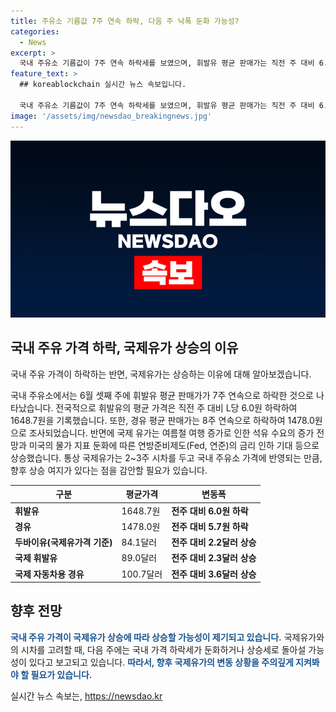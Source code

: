 ```yaml
---
title: 주유소 기름값 7주 연속 하락, 다음 주 낙폭 둔화 가능성?
categories:
  - News
excerpt: >
  국내 주유소 기름값이 7주 연속 하락세를 보였으며, 휘발유 평균 판매가는 직전 주 대비 6.0원 하락한 1648.7원으로 나타났다. 가격이 가장 높은 지역은 서울로 1711.5원, 가장 낮은 지역은 대구로 1615.9원이었다. 경유 평균 판매가는 1478.0원으로 8주 연속 하락했으며, 국제유가는 여름철 여행 증가와 연준의 금리 인하 기대로 상승했다. 국내 가격은 국제유가 시차로 반영되므로, 다음 주에는 하락세가 둔화하거나 상승할 수 있다.
feature_text: >
  ## koreablockchain 실시간 뉴스 속보입니다.

  국내 주유소 기름값이 7주 연속 하락세를 보였으며, 휘발유 평균 판매가는 직전 주 대비 6.0원 하락한 1648.7원으로 나타났다. 가격이 가장 높은 지역은 서울로 1711.5원, 가장 낮은 지역은 대구로 1615.9원이었다. 경유 평균 판매가는 1478.0원으로 8주 연속 하락했으며, 국제유가는 여름철 여행 증가와 연준의 금리 인하 기대로 상승했다. 국내 가격은 국제유가 시차로 반영되므로, 다음 주에는 하락세가 둔화하거나 상승할 수 있다.
image: '/assets/img/newsdao_breakingnews.jpg'
---
```


<p><img src="/assets/img/newsdao_breakingnews.jpg" alt="koreablockchain 속보" /></p>

<h2 data-ke-size="size26">국내 주유 가격 하락, 국제유가 상승의 이유</h2>

<p>국내 주유 가격이 하락하는 반면, 국제유가는 상승하는 이유에 대해 알아보겠습니다.</p>

<p data-ke-size="size16">국내 주유소에서는 6월 셋째 주에 휘발유 평균 판매가가 7주 연속으로 하락한 것으로 나타났습니다. 전국적으로 휘발유의 평균 가격은 직전 주 대비 L당 6.0원 하락하여 1648.7원을 기록했습니다. 또한, 경유 평균 판매가는 8주 연속으로 하락하여 1478.0원으로 조사되었습니다. 반면에 국제 유가는 여름철 여행 증가로 인한 석유 수요의 증가 전망과 미국의 물가 지표 둔화에 따른 연방준비제도(Fed, 연준)의 금리 인하 기대 등으로 상승했습니다. 통상 국제유가는 2~3주 시차를 두고 국내 주유소 가격에 반영되는 만큼, 향후 상승 여지가 있다는 점을 감안할 필요가 있습니다.</p>

<table>
    <thead>
        <tr>
            <th>구분</th>
            <th>평균가격</th>
            <th>변동폭</th>
        </tr>
    </thead>
    <tbody>
        <tr>
            <td><b>휘발유</b></td>
            <td>1648.7원</td>
            <td><b>전주 대비 6.0원 하락</b></td>
        </tr>
        <tr>
            <td><b>경유</b></td>
            <td>1478.0원</td>
            <td><b>전주 대비 5.7원 하락</b></td>
        </tr>
        <tr>
            <td><b>두바이유(국제유가격 기준)</b></td>
            <td>84.1달러</td>
            <td><b>전주 대비 2.2달러 상승</b></td>
        </tr>
        <tr>
            <td><b>국제 휘발유</b></td>
            <td>89.0달러</td>
            <td><b>전주 대비 2.3달러 상승</b></td>
        </tr>
        <tr>
            <td><b>국제 자동차용 경유</b></td>
            <td>100.7달러</td>
            <td><b>전주 대비 3.6달러 상승</b></td>
        </tr>
    </tbody>
</table>

<h2 data-ke-size="size26">향후 전망</h2>

<p><b><span style="color: #1a5490;">국내 주유 가격이 국제유가 상승에 따라 상승할 가능성이 제기되고 있습니다.</span></b> 국제유가와의 시차를 고려할 때, 다음 주에는 국내 가격 하락세가 둔화하거나 상승세로 돌아설 가능성이 있다고 보고되고 있습니다. <b><span style="color: #1a5490;">따라서, 향후 국제유가의 변동 상황을 주의깊게 지켜봐야 할 필요가 있습니다.</span></b></p>
실시간 뉴스 속보는, <a href="https://newsdao.kr" rel="dofollow">https://newsdao.kr</a>


